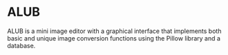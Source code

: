# ALUB
ALUB is a mini image editor with a graphical interface that implements both basic and unique image conversion functions using the Pillow library and a database. 
